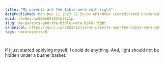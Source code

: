 ```yaml
---
title: "My parents and the Bible were both right"
datePublished: Mon Dec 11 2023 21:55:04 GMT+0000 (Coordinated Universal Time)
cuid: clv8wjunz000s08l057ot211p
slug: my-parents-and-the-bible-were-both-right
canonical: https://quni.io/2023/12/11/my-parents-and-the-bible-were-both-right/
tags: uncategorized

---
```


If I just started applying myself, I could do anything. And, light should not be hidden under a bushel basket.